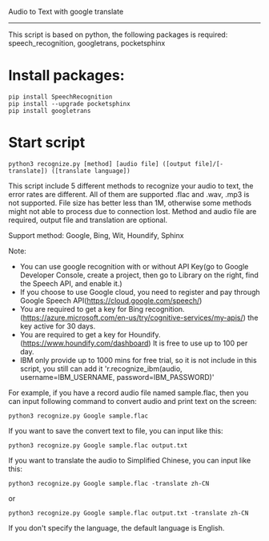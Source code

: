 Audio to Text with google translate
____________________________________
This script is based on python, the following packages is required:
speech_recognition, googletrans, pocketsphinx

Install packages:
====================================
```
pip install SpeechRecognition
pip install --upgrade pocketsphinx
pip install googletrans
```

Start script
====================================
```
python3 recognize.py [method] [audio file] ([output file]/[-translate]) ([translate language])
```
This script include 5 different methods to recognize your audio to text, the error rates are different. All of them are supported .flac and .wav, .mp3 is not supported. File size has better less than 1M, otherwise some methods might not able to process due to connection lost. Method and audio file are required, output file and translation are optional.

Support method: Google, Bing, Wit, Houndify, Sphinx

Note: 	
* You can use google recognition with or without API Key(go to Google Developer Console, create a project, then go to Library on the right, find the Speech API, and enable it.)
* If you choose to use Google cloud, you need to register and pay through Google Speech API(https://cloud.google.com/speech/)
* You are required to get a key for Bing recognition. (https://azure.microsoft.com/en-us/try/cognitive-services/my-apis/) the key active for 30 days.
* You are required to get a key for Houndify. (https://www.houndify.com/dashboard) It is free to use up to 100 per day.
* IBM only provide up to 1000 mins for free trial, so it is not include in this script, you still can add it 'r.recognize_ibm(audio, username=IBM_USERNAME, password=IBM_PASSWORD)'

For example, if you have a record audio file named sample.flac, then you can input following command to convert audio and  print text on the screen:
```
python3 recognize.py Google sample.flac
```

If you want to save the convert text to file, you can input like this:
```
python3 recognize.py Google sample.flac output.txt
```

If you want to translate the audio to Simplified Chinese, you can input like this:
```
python3 recognize.py Google sample.flac -translate zh-CN
```
or 
```
python3 recognize.py Google sample.flac output.txt -translate zh-CN
```
If you don't specify the language, the default language is English.